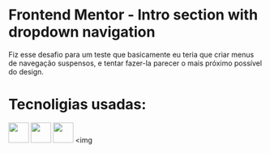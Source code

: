 # Frontend Mentor - Intro section with dropdown navigation

Fiz esse desafio para um teste que basicamente eu teria que criar menus de navegação suspensos, e tentar fazer-la parecer o mais próximo possível do design. 

# Tecnoligias usadas:

<img src="https://cdn.jsdelivr.net/gh/devicons/devicon/icons/html5/html5-original-wordmark.svg" width="40" height="40"/> <img src="https://cdn.jsdelivr.net/gh/devicons/devicon/icons/css3/css3-original-wordmark.svg" width="40" height="40"/> <img src="https://cdn.jsdelivr.net/gh/devicons/devicon/icons/javascript/javascript-original.svg" width="40" height="40"/> <img 

